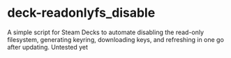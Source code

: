 # deck-readonlyfs_disable
A simple script for Steam Decks to automate disabling the read-only filesystem, generating keyring, downloading keys, and refreshing in one go after updating. Untested yet
